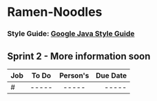 # Ramen-Noodles
### Style Guide: [Google Java Style Guide](https://google.github.io/styleguide/javaguide.html)

## Sprint 2 - More information soon

| Job       | To Do           | Person's  |Due Date|
|-------------|:-----:|:-----:|-------:|
| #      | ----- | ----- |-----	|

